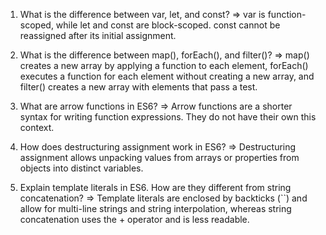 1) What is the difference between var, let, and const?
=>  var is function-scoped, while let and const are block-scoped. const cannot be reassigned after its initial assignment.

2) What is the difference between map(), forEach(), and filter()?
=>  map() creates a new array by applying a function to each element, forEach() executes a function for each element without creating a new array, and filter() creates a new array with elements that pass a test.

3) What are arrow functions in ES6?
=>  Arrow functions are a shorter syntax for writing function expressions. They do not have their own this context.

4) How does destructuring assignment work in ES6?
=>  Destructuring assignment allows unpacking values from arrays or properties from objects into distinct variables.

5) Explain template literals in ES6. How are they different from string concatenation?
=>  Template literals are enclosed by backticks (``) and allow for multi-line strings and string interpolation, whereas string concatenation uses the + operator and is less readable.